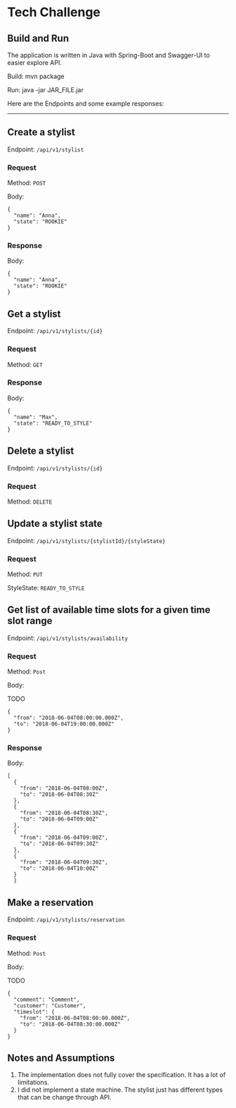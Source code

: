 # Tech Challenge


## Build and Run

The application is written in Java with Spring-Boot and Swagger-UI to easier explore API.

Build: mvn package

Run: java -jar JAR_FILE.jar


Here are the Endpoints and some example responses:
***

## Create a stylist

Endpoint: `/api/v1/stylist`

### Request

Method: `POST`

Body:

```
{
  "name": "Anna",
  "state": "ROOKIE"
}
```

### Response

Body:
```
{
  "name": "Anna",
  "state": "ROOKIE"
}
```

## Get a stylist

Endpoint: `/api/v1/stylists/{id}`

### Request

Method: `GET`

### Response

Body:
```
{
  "name": "Max",
  "state": "READY_TO_STYLE"
}
```



## Delete a stylist

Endpoint: `/api/v1/stylists/{id}`

### Request

Method: `DELETE`



## Update a stylist state

Endpoint: `/api/v1/stylists/{stylistId}/{styleState}`

### Request

Method: `PUT`

StyleState: `READY_TO_STYLE`



## Get list of available time slots for a given time slot range

Endpoint: `/api/v1/stylists/availability`

### Request

Method: `Post`

Body:

TODO 
```
{
  "from": "2018-06-04T08:00:00.000Z",
  "to": "2018-06-04T19:00:00.000Z"
}
```

### Response

Body:
```
[
  {
    "from": "2018-06-04T08:00Z",
    "to": "2018-06-04T08:30Z"
  },
  {
    "from": "2018-06-04T08:30Z",
    "to": "2018-06-04T09:00Z"
  },
  {
    "from": "2018-06-04T09:00Z",
    "to": "2018-06-04T09:30Z"
  },
  {
    "from": "2018-06-04T09:30Z",
    "to": "2018-06-04T10:00Z"
  }
  ]
```




## Make a reservation

Endpoint: `/api/v1/stylists/reservation`

### Request

Method: `Post`

Body:

TODO 
```
{
  "comment": "Comment",
  "customer": "Customer",
  "timeslot": {
    "from": "2018-06-04T08:00:00.000Z",
    "to": "2018-06-04T08:30:00.000Z"
  }
}
```



## Notes and Assumptions


1. The implementation does not fully cover the specification. It has a lot of limitations. 
2. I did not implement a state machine. The stylist just has different types that can be change through API.






